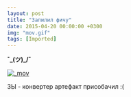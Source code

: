 ```yaml
---
layout: post
title: "Запилил фичу"
date: 2015-04-20 00:00:00 +0300
img: "mov.gif"
tags: [Imported]
---
```


**¯\_(ツ)_/¯**

[![_mov](/blog/assets/mov.gif)](/blog/assets/mov.gif)

ЗЫ - конвертер артефакт присобачил :(
